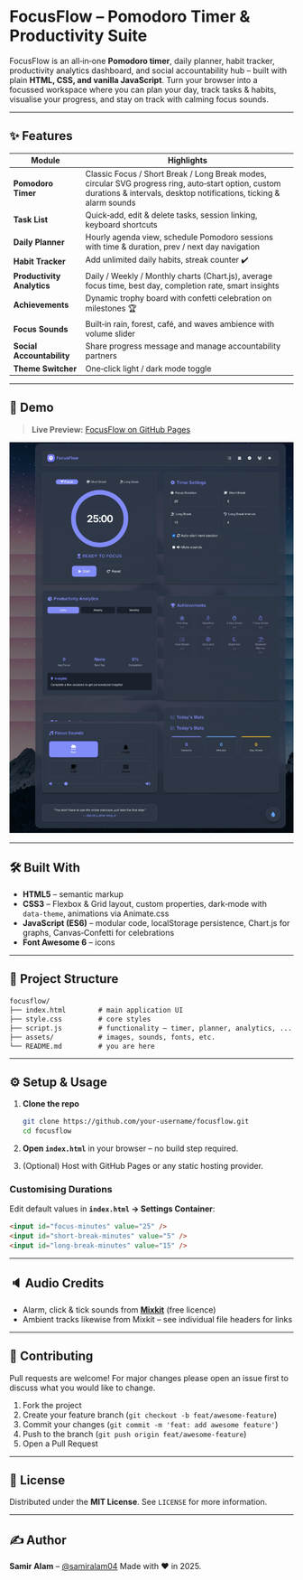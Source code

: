 # FocusFlow – Pomodoro Timer & Productivity Suite


FocusFlow is an all‑in‑one **Pomodoro timer**, daily planner, habit tracker, productivity analytics dashboard, and social accountability hub – built with plain **HTML, CSS, and vanilla JavaScript**.
Turn your browser into a focussed workspace where you can plan your day, track tasks & habits, visualise your progress, and stay on track with calming focus sounds.

---

## ✨ Features

| Module                     | Highlights                                                                                                                                                                 |
| -------------------------- | -------------------------------------------------------------------------------------------------------------------------------------------------------------------------- |
| **Pomodoro Timer**         | Classic Focus / Short Break / Long Break modes, circular SVG progress ring, auto‑start option, custom durations & intervals, desktop notifications, ticking & alarm sounds |
| **Task List**              | Quick‑add, edit & delete tasks, session linking, keyboard shortcuts                                                                                                        |
| **Daily Planner**          | Hourly agenda view, schedule Pomodoro sessions with time & duration, prev / next day navigation                                                                            |
| **Habit Tracker**          | Add unlimited daily habits, streak counter ✔️                                                                                                                              |
| **Productivity Analytics** | Daily / Weekly / Monthly charts (Chart.js), average focus time, best day, completion rate, smart insights                                                                  |
| **Achievements**           | Dynamic trophy board with confetti celebration on milestones 🏆                                                                                                            |
| **Focus Sounds**           | Built‑in rain, forest, café, and waves ambience with volume slider                                                                                                         |
| **Social Accountability**  | Share progress message and manage accountability partners                                                                                                                  |
| **Theme Switcher**         | One‑click light / dark mode toggle                                                                                                                                         |

---

## 🚀 Demo

> **Live Preview:** [FocusFlow on GitHub Pages](https://samiralam04.github.io/Pomodoro-timer/)


![FocusFlow Screenshot](focus-flow.jpeg)

---

## 🛠️ Built With

* **HTML5** – semantic markup
* **CSS3** – Flexbox & Grid layout, custom properties, dark‑mode with `data‑theme`, animations via Animate.css
* **JavaScript (ES6)** – modular code, localStorage persistence, Chart.js for graphs, Canvas‑Confetti for celebrations
* **Font Awesome 6** – icons

---

## 📂 Project Structure

```text
focusflow/
├── index.html        # main application UI
├── style.css         # core styles
├── script.js         # functionality – timer, planner, analytics, ...
├── assets/           # images, sounds, fonts, etc.
└── README.md         # you are here
```

---

## ⚙️ Setup & Usage

1. **Clone the repo**

   ```bash
   git clone https://github.com/your‑username/focusflow.git
   cd focusflow
   ```
2. **Open `index.html`** in your browser – no build step required.
3. (Optional) Host with GitHub Pages or any static hosting provider.

### Customising Durations

Edit default values in **`index.html` → Settings Container**:

```html
<input id="focus‑minutes" value="25" />
<input id="short‑break‑minutes" value="5" />
<input id="long‑break‑minutes" value="15" />
```

---

## 🔈 Audio Credits

* Alarm, click & tick sounds from **[Mixkit](https://mixkit.co/)** (free licence)
* Ambient tracks likewise from Mixkit – see individual file headers for links

---

## 🙌 Contributing

Pull requests are welcome!  For major changes please open an issue first to discuss what you would like to change.

1. Fork the project
2. Create your feature branch (`git checkout -b feat/awesome‑feature`)
3. Commit your changes (`git commit -m 'feat: add awesome feature'`)
4. Push to the branch (`git push origin feat/awesome‑feature`)
5. Open a Pull Request

---

## 📄 License

Distributed under the **MIT License**. See `LICENSE` for more information.

---

## ✍️ Author

**Samir Alam** – [@samiralam04](https://github.com/samiralam04)
Made with ❤️ in 2025.
